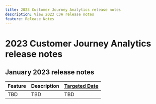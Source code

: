```yaml
---
title: 2023 Customer Journey Analytics release notes
description: View 2023 CJA release notes
feature: Release Notes
---
```

# 2023 Customer Journey Analytics release notes

## January 2023 release notes

| Feature | Description | [Targeted Date](/help/release-notes/releases.md) |
| ----------- | ---------- | ----- |
| TBD | TBD | TBD |